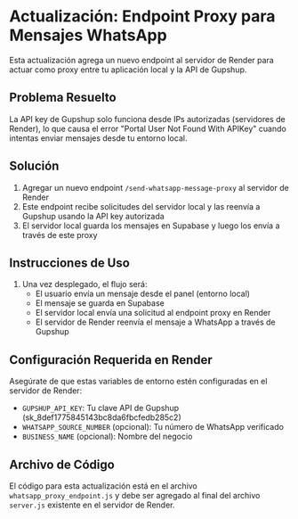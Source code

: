 # Actualización: Endpoint Proxy para Mensajes WhatsApp

Esta actualización agrega un nuevo endpoint al servidor de Render para actuar como proxy entre tu aplicación local y la API de Gupshup.

## Problema Resuelto

La API key de Gupshup solo funciona desde IPs autorizadas (servidores de Render), lo que causa el error "Portal User Not Found With APIKey" cuando intentas enviar mensajes desde tu entorno local.

## Solución

1. Agregar un nuevo endpoint `/send-whatsapp-message-proxy` al servidor de Render
2. Este endpoint recibe solicitudes del servidor local y las reenvía a Gupshup usando la API key autorizada
3. El servidor local guarda los mensajes en Supabase y luego los envía a través de este proxy

## Instrucciones de Uso

1. Una vez desplegado, el flujo será:
   - El usuario envía un mensaje desde el panel (entorno local)
   - El mensaje se guarda en Supabase
   - El servidor local envía una solicitud al endpoint proxy en Render
   - El servidor de Render reenvía el mensaje a WhatsApp a través de Gupshup

## Configuración Requerida en Render

Asegúrate de que estas variables de entorno estén configuradas en el servidor de Render:
- `GUPSHUP_API_KEY`: Tu clave API de Gupshup (sk_8def1775845143bc8da6fbcfedb285c2)
- `WHATSAPP_SOURCE_NUMBER` (opcional): Tu número de WhatsApp verificado
- `BUSINESS_NAME` (opcional): Nombre del negocio

## Archivo de Código

El código para esta actualización está en el archivo `whatsapp_proxy_endpoint.js` y debe ser agregado al final del archivo `server.js` existente en el servidor de Render. 